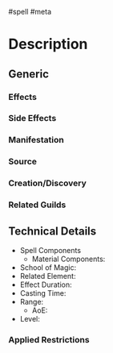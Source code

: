 #spell #meta
# Description
## Generic
### Effects

### Side Effects

### Manifestation

### Source

### Creation/Discovery

### Related Guilds

## Technical Details
- Spell Components
	- Material Components:
- School of Magic:
- Related Element:
- Effect Duration:
- Casting Time:
- Range:
	- AoE:
- Level:

### Applied Restrictions
